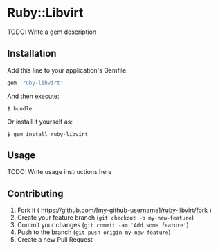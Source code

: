 # Ruby::Libvirt

TODO: Write a gem description

## Installation

Add this line to your application's Gemfile:

```ruby
gem 'ruby-libvirt'
```

And then execute:

    $ bundle

Or install it yourself as:

    $ gem install ruby-libvirt

## Usage

TODO: Write usage instructions here

## Contributing

1. Fork it ( https://github.com/[my-github-username]/ruby-libvirt/fork )
2. Create your feature branch (`git checkout -b my-new-feature`)
3. Commit your changes (`git commit -am 'Add some feature'`)
4. Push to the branch (`git push origin my-new-feature`)
5. Create a new Pull Request
